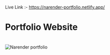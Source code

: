 Live Link :- https://narender-portfolio.netlify.app/

# Portfolio Website
#

![Narender portfolio](https://github.com/user-attachments/assets/2ba347ed-bcc5-4b48-84f5-c75b8188d77e)

#
#

